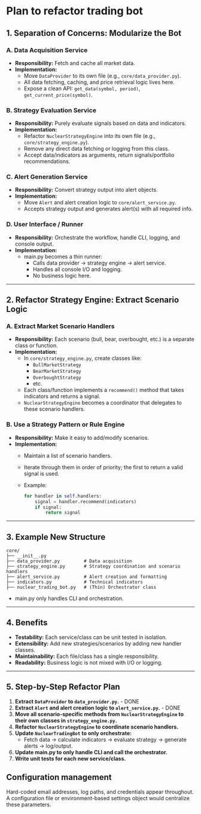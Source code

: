 # Plan to refactor trading bot

## 1. **Separation of Concerns: Modularize the Bot**

### **A. Data Acquisition Service**

- **Responsibility:** Fetch and cache all market data.
- **Implementation:**  
  - Move `DataProvider` to its own file (e.g., `core/data_provider.py`).
  - All data fetching, caching, and price retrieval logic lives here.
  - Expose a clean API: `get_data(symbol, period)`, `get_current_price(symbol)`.

### **B. Strategy Evaluation Service**

- **Responsibility:** Purely evaluate signals based on data and indicators.
- **Implementation:**  
  - Refactor `NuclearStrategyEngine` into its own file (e.g., `core/strategy_engine.py`).
  - Remove any direct data fetching or logging from this class.
  - Accept data/indicators as arguments, return signals/portfolio recommendations.

### **C. Alert Generation Service**

- **Responsibility:** Convert strategy output into alert objects.
- **Implementation:**  
  - Move `Alert` and alert creation logic to `core/alert_service.py`.
  - Accepts strategy output and generates alert(s) with all required info.

### **D. User Interface / Runner**

- **Responsibility:** Orchestrate the workflow, handle CLI, logging, and console output.
- **Implementation:**  
  - main.py becomes a thin runner:  
    - Calls data provider → strategy engine → alert service.
    - Handles all console I/O and logging.
    - No business logic here.

---

## 2. **Refactor Strategy Engine: Extract Scenario Logic**

### **A. Extract Market Scenario Handlers**

- **Responsibility:** Each scenario (bull, bear, overbought, etc.) is a separate class or function.
- **Implementation:**  
  - In `core/strategy_engine.py`, create classes like:
    - `BullMarketStrategy`
    - `BearMarketStrategy`
    - `OverboughtStrategy`
    - etc.
  - Each class/function implements a `recommend()` method that takes indicators and returns a signal.
  - `NuclearStrategyEngine` becomes a coordinator that delegates to these scenario handlers.

### **B. Use a Strategy Pattern or Rule Engine**

- **Responsibility:** Make it easy to add/modify scenarios.
- **Implementation:**  
  - Maintain a list of scenario handlers.
  - Iterate through them in order of priority; the first to return a valid signal is used.
  - Example:

    ```python
    for handler in self.handlers:
        signal = handler.recommend(indicators)
        if signal:
            return signal
    ```

---

## 3. **Example New Structure**

```
core/
├── __init__.py
├── data_provider.py         # Data acquisition
├── strategy_engine.py       # Strategy coordination and scenario handlers
├── alert_service.py         # Alert creation and formatting
├── indicators.py            # Technical indicators
├── nuclear_trading_bot.py   # (Thin) Orchestrator class
```

- main.py only handles CLI and orchestration.

---

## 4. **Benefits**

- **Testability:** Each service/class can be unit tested in isolation.
- **Extensibility:** Add new strategies/scenarios by adding new handler classes.
- **Maintainability:** Each file/class has a single responsibility.
- **Readability:** Business logic is not mixed with I/O or logging.

---

## 5. **Step-by-Step Refactor Plan**

1. **Extract `DataProvider` to `data_provider.py`.** - DONE
2. **Extract `Alert` and alert creation logic to `alert_service.py`.** - DONE
3. **Move all scenario-specific methods from `NuclearStrategyEngine` to their own classes in `strategy_engine.py`.**
4. **Refactor `NuclearStrategyEngine` to coordinate scenario handlers.**
5. **Update `NuclearTradingBot` to only orchestrate:**
    - Fetch data → calculate indicators → evaluate strategy → generate alerts → log/output.
6. **Update main.py to only handle CLI and call the orchestrator.**
7. **Write unit tests for each new service/class.**

## Configuration management

Hard-coded email addresses, log paths, and credentials appear throughout. A configuration file or environment-based settings object would centralize these parameters.
